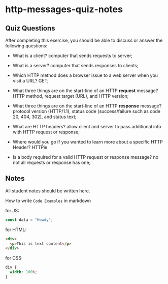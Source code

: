 # http-messages-quiz-notes

## Quiz Questions

After completing this exercise, you should be able to discuss or answer the following questions:

- What is a client?
computer that sends requests to server;

- What is a server?
computer that sends responses to clients;

- Which HTTP method does a browser issue to a web server when you visit a URL?
GET;

- What three things are on the start-line of an HTTP **request** message?
HTTP method, request target (URL), and HTTP version;

- What three things are on the start-line of an HTTP **response** message?
protocol version (HTTP/1.1), status code (success/failure such as code 20, 404, 302), and status text;

- What are HTTP headers?
allow client and server to pass additional info with HTTP request or response;

- Where would you go if you wanted to learn more about a specific HTTP Header?
HTTPie

- Is a body required for a valid HTTP request or response message?
no not all requests or response has one;


## Notes

All student notes should be written here.


How to write `Code Examples` in markdown

for JS:

```javascript
const data = "Howdy";
```

for HTML:

```html
<div>
  <p>This is text content</p>
</div>
```

for CSS:

```css
div {
  width: 100%;
}
```
